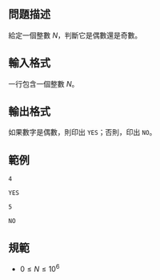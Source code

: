 ## 問題描述
給定一個整數 $N$，判斷它是偶數還是奇數。

## 輸入格式
一行包含一個整數 $N$。

## 輸出格式
如果數字是偶數，則印出 `YES`；否則，印出 `NO`。

## 範例

```input1
4
```

```output1
YES
```

```input2
5
```

```output2
NO
```

## 規範
- $0 \leq N \leq 10^{6}$
